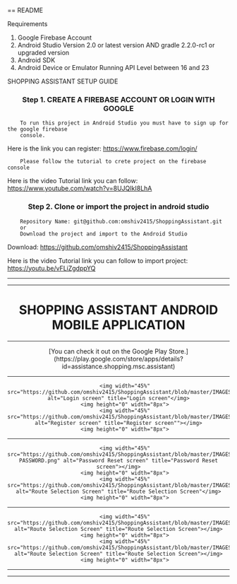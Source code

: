
== README

Requirements

1. Google Firebase Account
2. Android Studio Version 2.0 or latest version AND gradle 2.2.0-rc1 or upgraded version
3. Android SDK
4. Android Device or Emulator Running API Level between 16 and 23

SHOPPING ASSISTANT SETUP GUIDE

<h3 align="center">Step 1. CREATE A FIREBASE ACCOUNT OR LOGIN WITH GOOGLE</h3>


        To run this project in Android Studio you must have to sign up for the google firebase
        console. 
        
Here is the link you can register:  https://www.firebase.com/login/


        Please follow the tutorial to crete project on the firebase console


Here is the video Tutorial link you can follow:  https://www.youtube.com/watch?v=8UJQIkI8LhA

      
<h3 align="center">Step 2. Clone or import the project in android studio</h3>



        Repository Name: git@github.com:omshiv2415/ShoppingAssistant.git
        or 
        Download the project and import to the Android Studio
        
Download: https://github.com/omshiv2415/ShoppingAssistant


Here is the video Tutorial link you can follow to import project:  https://youtu.be/vFLiZgdppYQ

------------
------------

<h1 align="center">SHOPPING ASSISTANT ANDROID MOBILE APPLICATION</h1>

------------

<p align="center">[You can check it out on the Google Play Store.](https://play.google.com/store/apps/details?id=assistance.shopping.msc.assistant)

------------



<div align="center">

        <img width="45%" src="https://github.com/omshiv2415/ShoppingAssistant/blob/master/IMAGES/LOGIN.png" alt="Login screen" title="Login screen"</img>
        <img height="0" width="8px">
        <img width="45%" src="https://github.com/omshiv2415/ShoppingAssistant/blob/master/IMAGES/REGISTER.png" alt="Register screen" title="Register screen""></img>
        <img height="0" width="8px">
       
        
</div>

------------

<div align="center">


        <img width="45%" src="https://github.com/omshiv2415/ShoppingAssistant/blob/master/IMAGES/RESET-PASSWORD.png" alt="Password Reset screen" title="Password Reset screen"></img>
        <img height="0" width="8px">
        <img width="45%" src="https://github.com/omshiv2415/ShoppingAssistant/blob/master/IMAGES/NAVIGATION.png" alt="Route Selection Screen" title="Route Selection Screen"</img>
        <img height="0" width="8px">
       
        
</div>

------------

<div align="center">

       
        <img width="45%" src="https://github.com/omshiv2415/ShoppingAssistant/blob/master/IMAGES/BROADCAST.png" alt="Route Selection Screen" title="Route Selection Screen"></img>
        <img height="0" width="8px">
        <img width="45%" src="https://github.com/omshiv2415/ShoppingAssistant/blob/master/IMAGES/STREET%20VIEW.png" alt="Route Selection Screen" title="Route Selection Screen"></img>
        <img height="0" width="8px">
        
</div>

------------


------------
